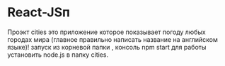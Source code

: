# React-JSп
Проэкт  cities  это приложение которое показывает  погоду любых городах мира  (главное правильно написать название на английском языке)!
запуск из  корневой  папки  , консоль  npm start
для работы установить  node.js  в  папку  cities.
